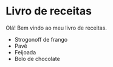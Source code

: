 # Livro de receitas
Olá! Bem vindo ao meu livro de receitas.
 - Strogonoff de frango
 - Pavê
 - Feijoada
 - Bolo de chocolate
